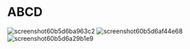 # ABCD

![screenshot60b5d6ba963c2](https://user-images.githubusercontent.com/89594502/206840127-46c80c7d-bfa7-4741-9d2a-082fce2d11e6.png)
![screenshot60b5d6af44e68](https://user-images.githubusercontent.com/89594502/206840204-4373b798-b5de-4d8a-83b5-95c4a07e6022.png)
![screenshot60b5d6a29b1e9](https://user-images.githubusercontent.com/89594502/206840234-8b5ac7dd-edbf-4b73-8f44-9c0f2ea4a4bf.png)


